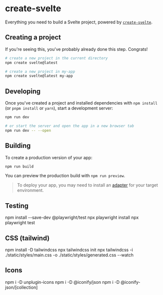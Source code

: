 # create-svelte

Everything you need to build a Svelte project, powered by [`create-svelte`](https://github.com/sveltejs/kit/tree/main/packages/create-svelte).

## Creating a project

If you're seeing this, you've probably already done this step. Congrats!

```bash
# create a new project in the current directory
npm create svelte@latest

# create a new project in my-app
npm create svelte@latest my-app
```

## Developing

Once you've created a project and installed dependencies with `npm install` (or `pnpm install` or `yarn`), start a development server:

```bash
npm run dev

# or start the server and open the app in a new browser tab
npm run dev -- --open
```

## Building

To create a production version of your app:

```bash
npm run build
```

You can preview the production build with `npm run preview`.

> To deploy your app, you may need to install an [adapter](https://kit.svelte.dev/docs/adapters) for your target environment.


## Testing

npm install --save-dev @playwright/test
npx playwright install
npx playwright test

## CSS (tailwind)

npm install -D tailwindcss
npx tailwindcss init
npx tailwindcss -i ./static/styles/main.css -o ./static/styles/generated.css --watch

## Icons

npm i -D unplugin-icons
npm i -D @iconify/json
npm i -D @iconify-json/[collection]
